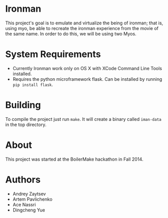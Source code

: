 Ironman
=======

This project's goal is to emulate and virtualize the being of ironman; that is, using myo, be able to recreate the ironman experience from the movie of the same name. In order to do this, we will be using two Myos. 

System Requirements
===================
+ Currently Ironman work only on OS X with XCode Command Line Tools installed.
+ Requires the python microframework flask. Can be installed by running `pip install flask`.

Building
========
To compile the project just run `make`. It will create a binary called `iman-data` in the top directory.

About
=====
This project was started at the BoilerMake hackathon in Fall 2014.

Authors
=======
+ Andrey Zaytsev
+ Artem Pavlichenko
+ Ace Nassri
+ Dingcheng Yue
